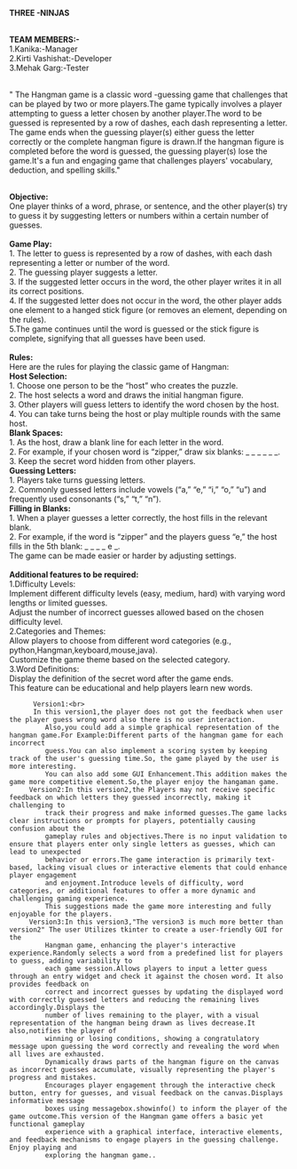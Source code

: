 <b>THREE -NINJAS </b><br><br>

<b>TEAM MEMBERS:-</b><br>
   1.Kanika:-Manager<br>
   2.Kirti Vashishat:-Developer<br>
   3.Mehak Garg:-Tester<br><br>
   
  " The Hangman game is a classic word -guessing game that challenges that can be played by two or more players.The game typically involves a player attempting 
    to guess a letter chosen by another player.The word to be guessed is represented by a row of dashes, each dash representing a letter. The game ends when the 
    guessing player(s) either guess the letter correctly or the complete hangman figure is drawn.If the hangman figure is completed before the word is guessed, the 
     guessing player(s) lose the game.It's a fun and engaging  game that challenges players' vocabulary, deduction, and spelling skills."<br><br>

   <b>Objective:</b><br>
   One player thinks of a word, phrase, or sentence, and the other player(s) try to guess it by suggesting letters or numbers within a certain number of guesses. 
   <br><br>
   <b>Game Play:</b><br>
     1. The letter to guess is represented by a row of dashes, with each dash representing a letter or number of the word.<br>
     2. The guessing player suggests a letter.<br>
     3. If the suggested letter occurs in the word, the other player writes it in all its correct positions.<br>
     4. If the suggested letter does not occur in the word, the other player adds one element to a hanged stick figure (or removes an element, depending on the 
        rules).<br>
     5.The game continues until the word is guessed or the stick figure is complete, signifying that all guesses have been used.<br><br>
     <b>Rules:</b><br>
     Here are the rules for playing the classic game of Hangman:<br>
      <b>Host Selection:<br></b>
         1. Choose one person to be the “host” who creates the puzzle.<br>
         2. The host selects a word and draws the initial hangman figure.<br>
         3. Other players will guess letters to identify the word chosen by the host.<br>
         4. You can take turns being the host or play multiple rounds with the same host.<br>
       <b>Blank Spaces:<br></b>
         1. As the host, draw a blank line for each letter in the word.<br>
         2. For example, if your chosen word is “zipper,” draw six blanks: _ _ _ _ _ _.<br>
         3. Keep the secret word hidden from other players.<br>
       <b> Guessing Letters:<br></b>
         1. Players take turns guessing letters.<br>
         2. Commonly guessed letters include vowels (“a,” “e,” “i,” “o,” “u”) and frequently used consonants (“s,” “t,” “n”).<br>
      <b>Filling in Blanks:<br></b>
         1. When a player guesses a letter correctly, the host fills in the relevant blank.<br>
         2. For example, if the word is “zipper” and the players guess “e,” the host fills in the 5th blank: _ _ _ _ e _.<br>
      The game can be made easier or harder by adjusting settings.<br><br>
      <b>Additional features to be required:</b><br>
           1.Difficulty Levels:<br>
             Implement different difficulty levels (easy, medium, hard) with varying word lengths or limited guesses.<br>
             Adjust the number of incorrect guesses allowed based on the chosen difficulty level.<br>
           2.Categories and Themes:<br>
              Allow players to choose from different word categories (e.g., python,Hangman,keyboard,mouse,java).<br>
              Customize the game theme based on the selected category.<br>
           3.Word Definitions:<br>
              Display the definition of the secret word after the game ends.<br>
              This feature can be educational and help players learn new words.<br>
         
          Version1:<br>
          In this version1,the player does not got the feedback when user the player guess wrong word also there is no user interaction.
             Also,you could add a simple graphical representation of the hangman game.For Example:Different parts of the hangman game for each incorrect
             guess.You can also implement a scoring system by keeping track of the user's guessing time.So, the game played by the user is more interesting.
             You can also add some GUI Enhancement.This addition makes the game more competitive element.So,the player enjoy the hangaman game.
         Version2:In this version2,the Players may not receive specific feedback on which letters they guessed incorrectly, making it challenging to  
             track their progress and make informed guesses.The game lacks clear instructions or prompts for players, potentially causing confusion about the 
             gameplay rules and objectives.There is no input validation to ensure that players enter only single letters as guesses, which can lead to unexpected 
             behavior or errors.The game interaction is primarily text-based, lacking visual clues or interactive elements that could enhance player engagement 
             and enjoyment.Introduce levels of difficulty, word categories, or additional features to offer a more dynamic and challenging gaming experience.
             This suggestions made the game more interesting and fully enjoyable for the players.
         Version3:In this version3,"The version3 is much more better than version2" The user Utilizes tkinter to create a user-friendly GUI for the 
             Hangman game, enhancing the player's interactive experience.Randomly selects a word from a predefined list for players to guess, adding variability to 
             each game session.Allows players to input a letter guess through an entry widget and check it against the chosen word. It also provides feedback on 
             correct and incorrect guesses by updating the displayed word with correctly guessed letters and reducing the remaining lives accordingly.Displays the 
             number of lives remaining to the player, with a visual representation of the hangman being drawn as lives decrease.It also,notifies the player of 
             winning or losing conditions, showing a congratulatory message upon guessing the word correctly and revealing the word when all lives are exhausted.
             Dynamically draws parts of the hangman figure on the canvas as incorrect guesses accumulate, visually representing the player's progress and mistakes.
             Encourages player engagement through the interactive check button, entry for guesses, and visual feedback on the canvas.Displays informative message 
             boxes using messagebox.showinfo() to inform the player of the game outcome.This version of the Hangman game offers a basic yet functional gameplay 
             experience with a graphical interface, interactive elements, and feedback mechanisms to engage players in the guessing challenge. Enjoy playing and 
             exploring the hangman game..
